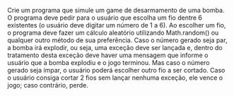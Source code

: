 Crie um programa que simule um game de desarmamento de uma
bomba. O programa deve pedir para o usuário que escolha um fio
dentre 6 existentes (o usuário deve digitar um número de 1 a 6). Ao
escolher um fio, o programa deve fazer um cálculo aleatório
utilizando Math.random() ou qualquer outro método de sua
preferência. Caso o número gerado seja par, a bomba irá explodir, ou
seja, uma exceção deve ser lançada e, dentro do tratamento desta
exceção deve haver uma mensagem que informe o usuário que a
bomba explodiu e o jogo terminou. Mas caso o número gerado seja
ímpar, o usuário poderá escolher outro fio a ser cortado. Caso o
usuário consiga cortar 2 fios sem lançar nenhuma exceção, ele vence
o jogo; caso contrário, perde. 
